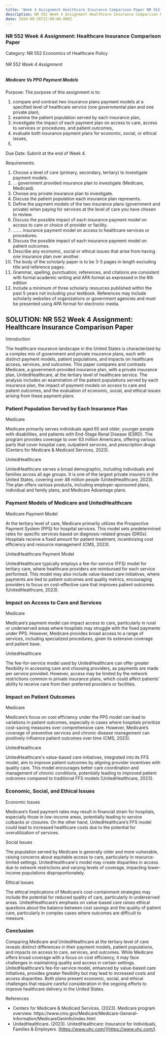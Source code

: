 ```yaml
---
title: 'Week 4 Assignment Healthcare Insurance Comparison Paper NR 552 '
description: NR 552 Week 4 Assignment Healthcare Insurance Comparison Paper
date: 2024-08-26T21:00:00.000Z
---
```


### NR 552 Week 4 Assignment: Healthcare Insurance Comparison Paper

Category: NR 552 Economics of Healthcare Policy

###### NR 552 Week 4 Assignment

##### Medicare Vs PPO Payment Models

Purpose: The purpose of this assignment is to:

1. compare and contrast two insurance plans payment models at a specified level of healthcare service (one governmental plan and one private plan),
2. examine the patient population served by each insurance plan,
3. investigate the impact of each payment plan on access to care, access to services or procedures, and patient outcomes,
4. evaluate both insurance payment plans for economic, social, or ethical issues,
5.

Due Date: Submit at the end of Week 4.

Requirements:

1. Choose a level of care (primary, secondary, tertiary) to investigate payment models.
2. … government provided insurance plan to investigate (Medicare, Medicaid).
3. Choose any private insurance plan to investigate.
4. Discuss the patient population each insurance plan represents.
5. Define the payment models of the two insurance plans (government and private) when paying for services at the level of care you have chosen to review.
6. Discuss the possible impact of each insurance payment model on access to care or choice of provider or facility.
7. ……. insurance payment model on access to healthcare services or procedures.
8. Discuss the possible impact of each insurance payment model on patient outcomes.
9. Describe any economic, social or ethical issues that arise from having one insurance plan over another.
10. The body of the scholarly paper is to be 3-5 pages in length excluding title and reference pages.
11. Grammar, spelling, punctuation, references, and citations are consistent with formal academic writing and APA format as expressed in the 6th edition
12. Include a minimum of three scholarly resources published within the past 5 years not including your textbook. References may include scholarly websites of organizations or government agencies and must be presented using APA format for electronic media.

## SOLUTION: NR 552 Week 4 Assignment: Healthcare Insurance Comparison Paper

Introduction

The healthcare insurance landscape in the United States is characterized by a complex mix of government and private insurance plans, each with distinct payment models, patient populations, and impacts on healthcare access, services, and outcomes. This paper compares and contrasts Medicare, a government-provided insurance plan, with a private insurance plan, UnitedHealthcare, at the tertiary level of healthcare service. The analysis includes an examination of the patient populations served by each insurance plan, the impact of payment models on access to care and patient outcomes, and the evaluation of economic, social, and ethical issues arising from these payment plans.

### Patient Population Served by Each Insurance Plan

Medicare

Medicare primarily serves individuals aged 65 and older, younger people with disabilities, and patients with End-Stage Renal Disease (ESRD). The program provides coverage to over 63 million Americans, offering various parts that cover hospital care, outpatient services, and prescription drugs (Centers for Medicare & Medicaid Services, 2023).

UnitedHealthcare

UnitedHealthcare serves a broad demographic, including individuals and families across all age groups. It is one of the largest private insurers in the United States, covering over 48 million people (UnitedHealthcare, 2023). The plan offers various products, including employer-sponsored plans, individual and family plans, and Medicare Advantage plans.

### Payment Models of Medicare and UnitedHealthcare

Medicare Payment Model

At the tertiary level of care, Medicare primarily utilizes the Prospective Payment System (PPS) for hospital services. This model sets predetermined rates for specific services based on diagnosis-related groups (DRGs). Hospitals receive a fixed amount for patient treatment, incentivizing cost efficiency and resource management (CMS, 2023).

UnitedHealthcare Payment Model

UnitedHealthcare typically employs a fee-for-service (FFS) model for tertiary care, where healthcare providers are reimbursed for each service performed. This model may also include value-based care initiatives, where payments are tied to patient outcomes and quality metrics, encouraging providers to focus on cost-effective care that improves patient outcomes (UnitedHealthcare, 2023).

### Impact on Access to Care and Services

Medicare

Medicare’s payment model can impact access to care, particularly in rural or underserved areas where hospitals may struggle with the fixed payments under PPS. However, Medicare provides broad access to a range of services, including specialized procedures, given its extensive coverage and patient base.

UnitedHealthcare

The fee-for-service model used by UnitedHealthcare can offer greater flexibility in accessing care and choosing providers, as payments are made per service provided. However, access may be limited by the network restrictions common in private insurance plans, which could affect patients' ability to receive care from their preferred providers or facilities.

### Impact on Patient Outcomes

Medicare

Medicare’s focus on cost efficiency under the PPS model can lead to variations in patient outcomes, especially in cases where hospitals prioritize cost-saving measures over comprehensive care. However, Medicare’s coverage of preventive services and chronic disease management can positively influence patient outcomes over time (CMS, 2023).

UnitedHealthcare

UnitedHealthcare's value-based care initiatives, integrated into its FFS model, aim to improve patient outcomes by aligning provider incentives with quality care. This model encourages better care coordination and management of chronic conditions, potentially leading to improved patient outcomes compared to traditional FFS models (UnitedHealthcare, 2023).

### Economic, Social, and Ethical Issues

Economic Issues

Medicare’s fixed payment rates may result in financial strain for hospitals, especially those in low-income areas, potentially leading to service cutbacks or closures. On the other hand, UnitedHealthcare’s FFS model could lead to increased healthcare costs due to the potential for overutilization of services.

Social Issues

The population served by Medicare is generally older and more vulnerable, raising concerns about equitable access to care, particularly in resource-limited settings. UnitedHealthcare's model may create disparities in access due to network restrictions and varying levels of coverage, impacting lower-income populations disproportionately.

Ethical Issues

The ethical implications of Medicare’s cost-containment strategies may include the potential for reduced quality of care, particularly in underserved areas. UnitedHealthcare’s emphasis on value-based care raises ethical questions about the balance between cost savings and the quality of patient care, particularly in complex cases where outcomes are difficult to measure.

### Conclusion

Comparing Medicare and UnitedHealthcare at the tertiary level of care reveals distinct differences in their payment models, patient populations, and impacts on access to care, services, and outcomes. While Medicare offers broad coverage with a focus on cost efficiency, it may face challenges in maintaining quality and access in certain settings. UnitedHealthcare’s fee-for-service model, enhanced by value-based care initiatives, provides greater flexibility but may lead to increased costs and access disparities. Both plans present economic, social, and ethical challenges that require careful consideration in the ongoing efforts to improve healthcare delivery in the United States.

References

* Centers for Medicare & Medicaid Services. (2023). Medicare program overview. https\://www\.cms.gov/Medicare/Medicare-General-Information/MedicareGenInfo/index.html
* UnitedHealthcare. (2023). UnitedHealthcare: Insurance for Individuals, Families & Employers. [https://www.uhc.com/](https://www.uhc.com/)
